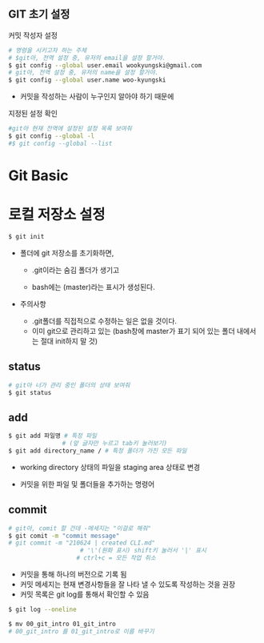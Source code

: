 ## GIT 초기 설정

커밋 작성자 설정

```bash
# 명령을 시키고자 하는 주체
# $git아, 전역 설정 중, 유저의 email을 설정 할거야.
$ git config --global user.email wookyungski@gmail.com
# git아, 전역 설정 중, 유저의 name을 설정 할거야.
$ git config --global user.name woo-kyungski
```

- 커밋을 작성하는 사람이 누구인지 알아야 하기 때문에



지정된 설정 확인

```bash
#git아 현재 전역에 설정된 설정 목록 보여줘
$ git config --global -l
#$ git config --global --list
```



# Git Basic

# 로컬 저장소 설정

```bash
$ git init
```

- 폴더에 git 저장소를 초기화하면, 

  - .git이라는 숨김 폴더가 생기고

  - bash에는 (master)라는 표시가 생성된다. 

- 주의사항

  - .git폴더를 직접적으로 수정하는 일은 없을 것이다. 
  - 이미 git으로 관리하고 있는 (bash창에 master가 표기 되어 있는 폴더 내에서는 절대 init하지 말 것)



## status

```bash
# git아 너가 관리 중인 폴더의 상태 보여줘
$ git status
```



## add

```bash
$ git add 파일명 # 특정 파일
               # (앞 글자만 누르고 tab키 눌러보기)
$ git add directory_name / # 특정 폴더가 가진 모든 파일
```

- working directory 상태의 파일을 staging area 상태로 변경

- 커밋을 위한 파일 및 폴더들을 추가하는 명령어 



## commit

```bash
# git아, comit 할 건데 -메세지는 "이걸로 해줘"
$ git comit -m "commit message"
# git commit -m "210624 | created CLI.md"
                    # '\'(원화 표시) shift키 눌러서 '|' 표시
                   # ctrl+c = 모든 작업 취소
```

- 커밋을 통해 하나의 버전으로 기록 됨
- 커밋 메세지는 현재 변경사항들을 잘 나타 낼 수 있도록 작성하는 것을 권장
- 커밋 목록은 git log를 통해서 확인할 수 있음

```bash
$ git log --oneline
```

```bash
$ mv 00_git_intro 01_git_intro
# 00_git_intro 를 01_git_intro로 이름 바꾸기
```

